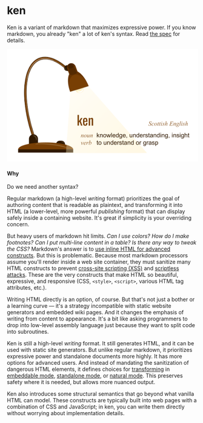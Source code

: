 # ken

Ken is a variant of markdown that maximizes expressive power. If you know markdown, you already "ken" a lot of ken's syntax. Read [the spec](spec/README.md) for details.


![definition](assets/definition.png)

#### Why

Do we need another syntax?

Regular markdown (a high-level *writing* format) prioritizes the goal of authoring content that is readable as plaintext, and transforming it into HTML (a lower-level, more powerful *publishing* format) that can display safely inside a containing website. It's great if simplicity is your overriding concern.

But heavy users of markdown hit limits. *Can I use colors? How do I make footnotes? Can I put multi-line content in a table? Is there any way to tweak the CSS?* Markdown's answer is to [use inline HTML for advanced constructs](https://daringfireball.net/projects/markdown/syntax#html). But this is problematic. Because most markdown processors assume you'll render inside a web site container, they must sanitize many HTML constructs to prevent [cross-site scripting (XSS)](https://owasp.org/www-community/attacks/xss/#) and [scriptless attacks](https://citeseerx.ist.psu.edu/viewdoc/download?doi=10.1.1.469.7647&rep=rep1&type=pdf). These are the very constructs that make HTML so beautiful, expressive, and responsive (CSS, `<style>`, `<script>`, various HTML tag attributes, etc.).

Writing HTML directly is an option, of course. But that's not just a bother or a learning curve &mdash; it's a strategy incompatible with static website generators and embedded wiki pages. And it changes the emphasis of writing from content to appearance. It's a bit like asking programmers to drop into low-level assembly language just because they want to split code into subroutines.

Ken is still a high-level *writing* format. It still generates HTML, and it can be used with static site generators. But unlike regular markdown, it prioritizes expressive power and standalone documents more highly. It has more options for advanced users. And instead of mandating the sanitization of dangerous HTML elements, it defines choices for [transforming](../glossary.html#iml-transformation) in [embeddable mode](../glossary.html#embeddable-mode), [standalone mode](../glossary.html#standalone-mode), or [natural mode](../glossary.html#natural-mode). This preserves safety where it is needed, but allows more nuanced output.

Ken also introduces some structural semantics that go beyond what vanilla HTML can model. These constructs are typically built into web pages with a combination of CSS and JavaScript; in ken, you can write them directly without worrying about implementation details.
